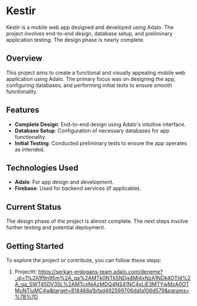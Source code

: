 # Kestir

Kestir is a mobile web app designed and developed using Adalo. The project involves end-to-end design, database setup, and preliminary application testing. The design phase is nearly complete.

## Overview

This project aims to create a functional and visually appealing mobile web application using Adalo. The primary focus was on designing the app, configuring databases, and performing initial tests to ensure smooth functionality.

## Features

- **Complete Design**: End-to-end design using Adalo's intuitive interface.
- **Database Setup**: Configuration of necessary databases for app functionality.
- **Initial Testing**: Conducted preliminary tests to ensure the app operates as intended.

## Technologies Used

- **Adalo**: For app design and development.
- **Firebase**: Used for backend services (if applicable).

## Current Status

The design phase of the project is almost complete. The next steps involve further testing and potential deployment.

## Getting Started

To explore the project or contribute, you can follow these steps:

1. Projecttt:
https://serkan-erdogans-team.adalo.com/deneme?_gl=1%2A1f9n95m%2A_ga%2AMTk0NTk5NDg4Mi4xNzA1NDk4OTI4%2A_ga_SWT45DV35L%2AMTcxNjAzMDQ4NS41NC4xLjE3MTYwMzA0OTMuNTIuMC4w&target=818468a1bfad492599706dafa106d579&params=%7B%7D
   

